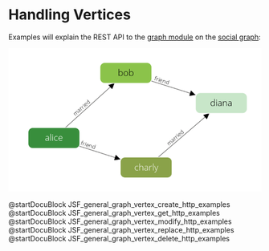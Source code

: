 Handling Vertices
=================

Examples will explain the REST API to the [graph module](../../Manual/Graphs/index.html)
on the [social graph](../../Manual/Graphs/index.html#the-social-graph):

![Social Example Graph](../../Manual/Graphs/social_graph.png)

@startDocuBlock JSF_general_graph_vertex_create_http_examples
@startDocuBlock JSF_general_graph_vertex_get_http_examples
@startDocuBlock JSF_general_graph_vertex_modify_http_examples
@startDocuBlock JSF_general_graph_vertex_replace_http_examples
@startDocuBlock JSF_general_graph_vertex_delete_http_examples

